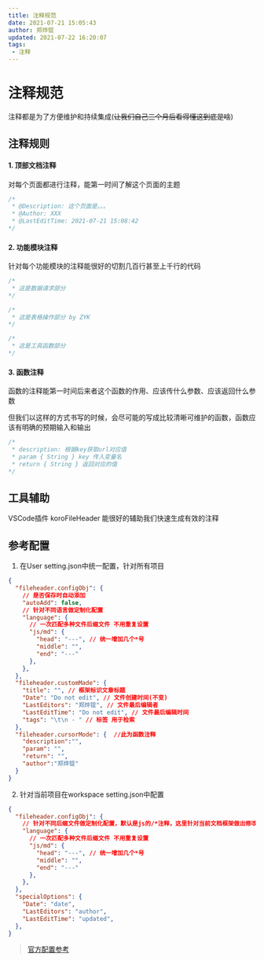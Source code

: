 ```yaml
---
title: 注释规范
date: 2021-07-21 15:05:43
author: 郑烨锟
updated: 2021-07-22 16:20:07
tags: 	
 - 注释
---
```

# 注释规范

  注释都是为了方便维护和持续集成(~~让我们自己三个月后看得懂这到底是啥~~)

## 注释规则

#### 1. 顶部文档注释

  对每个页面都进行注释，能第一时间了解这个页面的主题

```js
/* 
 * @Description: 这个页面是。。。
 * @Author: XXX
 * @LastEditTime: 2021-07-21 15:08:42
*/
```

#### 2. 功能模块注释

  针对每个功能模块的注释能很好的切割几百行甚至上千行的代码

```js
/* 
 * 这是数据请求部分
*/

/* 
 * 这是表格操作部分 by ZYK
*/

/* 
 * 这是工具函数部分
*/
```

#### 3. 函数注释

  函数的注释能第一时间后来者这个函数的作用、应该传什么参数、应该返回什么参数

  但我们以这样的方式书写的时候，会尽可能的写成比较清晰可维护的函数，函数应该有明确的预期输入和输出

```js
/* 
 * description: 根据key获取url对应值
 * param { String } key 传入变量名
 * return { String } 返回对应的值
*/
```

## 工具辅助

  VSCode插件 koroFileHeader 能很好的辅助我们快速生成有效的注释

## 参考配置

1. 在User setting.json中统一配置，针对所有项目

```json
{
  "fileheader.configObj": {
    // 是否保存时自动添加
    "autoAdd": false,
    // 针对不同语言做定制化配置
    "language": {
      // 一次匹配多种文件后缀文件 不用重复设置
      "js/md": {
        "head": "---", // 统一增加几个*号
        "middle": "",
        "end": "---"
      },
    },
  },
  "fileheader.customMade": {
    "title": "", // 框架标识文章标题
    "Date": "Do not edit", // 文件创建时间(不变)
    "LastEditors": "郑烨锟", // 文件最后编辑者
    "LastEditTime": "Do not edit", // 文件最后编辑时间
    "tags": "\t\n - " // 标签 用于检索
  },
  "fileheader.cursorMode": {  //此为函数注释
    "description":"",
    "param": "",
    "return": "",
    "author":"郑烨锟"
  }
}
```

2. 针对当前项目在workspace setting.json中配置

```json
{
  "fileheader.configObj": {
    // 针对不同后缀文件做定制化配置，默认是js的/*注释，这里针对当前文档框架做出修改处理
    "language": {
      // 一次匹配多种文件后缀文件 不用重复设置
      "js/md": {
        "head": "---", // 统一增加几个*号
        "middle": "",
        "end": "---"
      },
    },
  },
  "specialOptions": {
    "Date": "date",
    "LastEditors": "author",
    "LastEditTime": "updated",
  },
}
```

> [官方配置参考](https://marketplace.visualstudio.com/items?itemName=OBKoro1.korofileheader)
